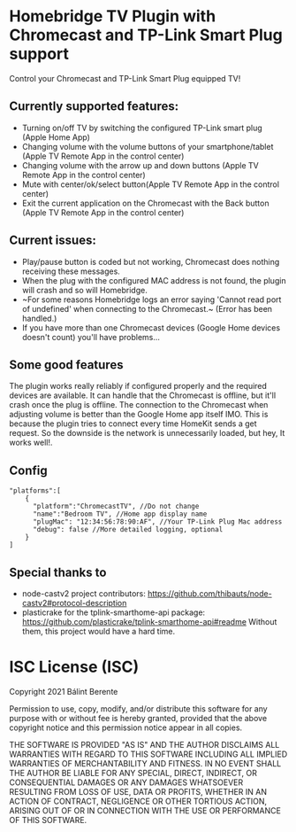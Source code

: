 # Homebridge TV Plugin with Chromecast and TP-Link Smart Plug support
Control your Chromecast and TP-Link Smart Plug equipped TV!
## Currently supported features:
- Turning on/off TV by switching the configured TP-Link smart plug (Apple Home App)
- Changing volume with the volume buttons of your smartphone/tablet (Apple TV Remote App in the control center)
- Changing volume with the arrow up and down buttons (Apple TV Remote App in the control center)
- Mute with center/ok/select button(Apple TV Remote App in the control center)
- Exit the current application on the Chromecast with the Back button (Apple TV Remote App in the control center)

## Current issues:
- Play/pause button is coded but not working, Chromecast does nothing receiving these messages.
- When the plug with the configured MAC address is not found, the plugin will crash and so will Homebridge.
- ~For some reasons Homebridge logs an error saying 'Cannot read port of undefined' when connecting to the Chromecast.~ (Error has been handled.)
- If you have more than one Chromecast devices (Google Home devices doesn't count) you'll have problems...

## Some good features
The plugin works really reliably if configured properly and the required devices are available. It can handle that the Chromecast is offline, but it'll crash once the plug is offline. The connection to the Chromecast when adjusting volume is better than the Google Home app itself IMO. This is because the plugin tries to connect every time HomeKit sends a get request. So the downside is the network is unnecessarily loaded, but hey, It works well!.

## Config
```
"platforms":[
    {
      "platform":"ChromecastTV", //Do not change
      "name":"Bedroom TV", //Home app display name
      "plugMac": "12:34:56:78:90:AF", //Your TP-Link Plug Mac address
      "debug": false //More detailed logging, optional
    }
]
```

## Special thanks to
- node-castv2 project contributors: https://github.com/thibauts/node-castv2#protocol-description
- plasticrake for the tplink-smarthome-api package: https://github.com/plasticrake/tplink-smarthome-api#readme
Without them, this project would have a hard time.

# ISC License (ISC)
Copyright 2021 Bálint Berente

Permission to use, copy, modify, and/or distribute this software for any purpose with or without fee is hereby granted, provided that the above copyright notice and this permission notice appear in all copies.

THE SOFTWARE IS PROVIDED "AS IS" AND THE AUTHOR DISCLAIMS ALL WARRANTIES WITH REGARD TO THIS SOFTWARE INCLUDING ALL IMPLIED WARRANTIES OF MERCHANTABILITY AND FITNESS. IN NO EVENT SHALL THE AUTHOR BE LIABLE FOR ANY SPECIAL, DIRECT, INDIRECT, OR CONSEQUENTIAL DAMAGES OR ANY DAMAGES WHATSOEVER RESULTING FROM LOSS OF USE, DATA OR PROFITS, WHETHER IN AN ACTION OF CONTRACT, NEGLIGENCE OR OTHER TORTIOUS ACTION, ARISING OUT OF OR IN CONNECTION WITH THE USE OR PERFORMANCE OF THIS SOFTWARE.
